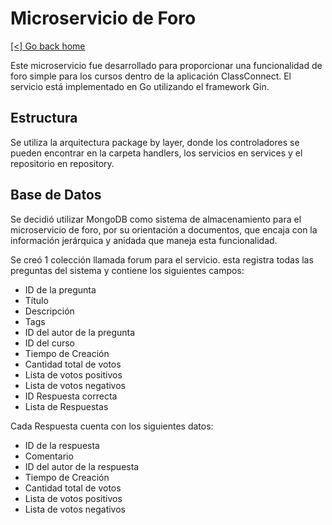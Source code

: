 # Microservicio de Foro

[[<] Go back home](../README.md)

Este microservicio fue desarrollado para proporcionar una funcionalidad de foro simple para los cursos dentro de la aplicación ClassConnect. El servicio está implementado en Go utilizando el framework Gin.

## Estructura

Se utiliza la arquitectura package by layer, donde los controladores se pueden encontrar en la carpeta handlers, los servicios en services y el repositorio en repository.

## Base de Datos

Se decidió utilizar MongoDB como sistema de almacenamiento para el microservicio de foro, por su orientación a documentos, que encaja con la información jerárquica y anidada que maneja esta funcionalidad.

Se creó 1 colección llamada forum para el servicio. esta registra todas las preguntas del sistema y contiene los siguientes campos:

 - ID de la pregunta
 - Título
 - Descripción
 - Tags
 - ID del autor de la pregunta
 - ID del curso
 - Tiempo de Creación
 - Cantidad total de votos
 - Lista de votos positivos
 - Lista de votos negativos
 - ID Respuesta correcta
 - Lista de Respuestas

Cada Respuesta cuenta con los siguientes datos:

 - ID de la respuesta
 - Comentario
 - ID del autor de la respuesta
 - Tiempo de Creación
 - Cantidad total de votos
 - Lista de votos positivos
 - Lista de votos negativos
